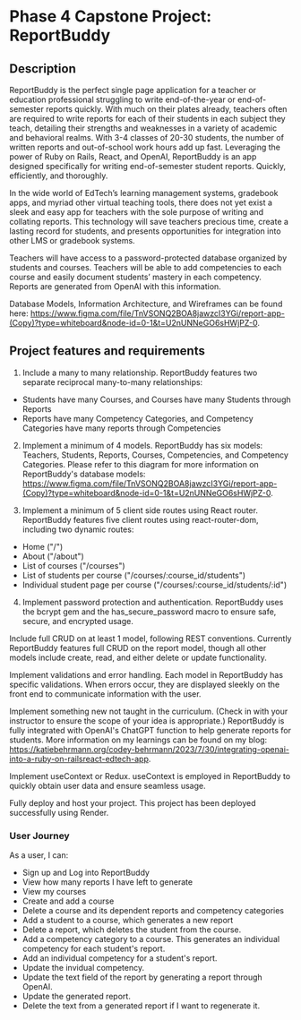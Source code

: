 # Phase 4 Capstone Project: ReportBuddy

## Description

ReportBuddy is the perfect single page application for a teacher or education professional struggling to write end-of-the-year or end-of-semester reports quickly. With much on their plates already, teachers often are required to write reports for each of their students in each subject they teach, detailing their strengths and weaknesses in a variety of academic and behavioral realms. With 3-4 classes of 20-30 students, the number of written reports and out-of-school work hours add up fast. Leveraging the power of  Ruby on Rails, React, and OpenAI, ReportBuddy is an app designed specifically for writing end-of-semester student reports. Quickly, efficiently, and thoroughly.

In the wide world of EdTech’s learning management systems, gradebook apps, and myriad other virtual teaching tools, there does not yet exist a sleek and easy app for teachers with the sole purpose of writing and collating reports. This technology will save teachers precious time, create a lasting record for students, and presents opportunities for integration into other LMS or gradebook systems.

Teachers will have access to a password-protected database organized by students and courses. Teachers will be able to add competencies to each course and easily document students’ mastery in each competency. Reports are generated from OpenAI with this information.

Database Models, Information Architecture, and Wireframes can be found here: https://www.figma.com/file/TnVSONQ2BOA8jawzcI3YGi/report-app-(Copy)?type=whiteboard&node-id=0-1&t=U2nUNNeGO6sHWjPZ-0.


## Project features and requirements

1. Include a many to many relationship.
ReportBuddy features two separate reciprocal many-to-many relationships:
- Students have many Courses, and Courses have many Students through Reports
- Reports have many Competency Categories, and Competency Categories have many reports through Competencies

2. Implement a minimum of 4 models.
ReportBuddy has six models: Teachers, Students, Reports, Courses, Competencies, and Competency Categories. Please refer to this diagram for more information on ReportBuddy's database models: https://www.figma.com/file/TnVSONQ2BOA8jawzcI3YGi/report-app-(Copy)?type=whiteboard&node-id=0-1&t=U2nUNNeGO6sHWjPZ-0. 

3. Implement a minimum of 5 client side routes using React router.
ReportBuddy features five client routes using react-router-dom, including two dynamic routes:
- Home ("/")
- About ("/about")
- List of courses ("/courses")
- List of students per course ("/courses/:course_id/students")
- Individual student page per course ("/courses/:course_id/students/:id")

4. Implement password protection and authentication.
ReportBuddy uses the bcrypt gem and the has_secure_password macro to ensure safe, secure, and encrypted usage.

Include full CRUD on at least 1 model, following REST conventions.
Currently ReportBuddy features full CRUD on the report model, though all other models include create, read, and either delete or update functionality.

Implement validations and error handling.
Each model in ReportBuddy has specific validations. When errors occur, they are displayed sleekly on the front end to communicate information with the user.

Implement something new not taught in the curriculum. (Check in with your instructor to ensure the scope of your idea is appropriate.)
ReportBuddy is fully integrated with OpenAI's ChatGPT function to help generate reports for students. More information on my learnings can be found on my blog: https://katiebehrmann.org/codey-behrmann/2023/7/30/integrating-openai-into-a-ruby-on-railsreact-edtech-app. 

Implement useContext or Redux.
useContext is employed in ReportBuddy to quickly obtain user data and ensure seamless usage.

Fully deploy and host your project.
This project has been deployed successfully using Render.

### User Journey

As a user, I can:

- Sign up and Log into ReportBuddy
- View how many reports I have left to generate
- View my courses
- Create and add a course
- Delete a course and its dependent reports and competency categories
- Add a student to a course, which generates a new report
- Delete a report, which deletes the student from the course.
- Add a competency category to a course. This generates an individual competency for each student's report.
- Add an individual competency for a student's report.
- Update the invidual competency.
- Update the text field of the report by generating a report through OpenAI.
- Update the generated report.
- Delete the text from a generated report if I want to regenerate it.
